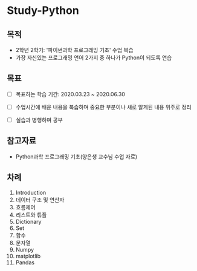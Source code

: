 # Study-Python


## 목적
- 2학년 2학기: '파이썬과학 프로그래밍 기초' 수업 복습
- 가장 자신있는 프로그래밍 언어 2가지 중 하나가 Python이 되도록 연습


## 목표
- [ ] 목표하는 학습 기간: 2020.03.23 ~ 2020.06.30
- [ ] 수업시간에 배운 내용을 복습하며 중요한 부분이나 새로 알게된 내용 위주로 정리
- [ ] 실습과 병행하며 공부


## 참고자료
- Python과학 프로그래밍 기초(양은생 교수님 수업 자료)

## 차례
1. Introduction
2. 데이터 구조 및 연산자
3. 흐름제어
4. 리스트와 튜플
5. Dictionary
6. Set
7. 함수
8. 문자열
9. Numpy
10. matplotlib
11. Pandas
